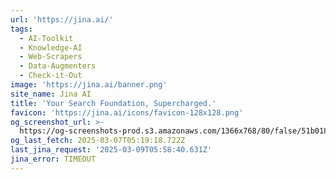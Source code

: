 ```yaml
---
url: 'https://jina.ai/'
tags:
  - AI-Toolkit
  - Knowledge-AI
  - Web-Scrapers
  - Data-Augmenters
  - Check-it-Out
image: 'https://jina.ai/banner.png'
site_name: Jina AI
title: 'Your Search Foundation, Supercharged.'
favicon: 'https://jina.ai/icons/favicon-128x128.png'
og_screenshot_url: >-
  https://og-screenshots-prod.s3.amazonaws.com/1366x768/80/false/51b018eb015cd7ca4b2ad06a1dbb46f675beb02958a04e29c168cd8aee9dd01e.jpeg
og_last_fetch: 2025-03-07T05:19:18.722Z
last_jina_request: '2025-03-09T05:58:40.631Z'
jina_error: TIMEOUT
---
```


